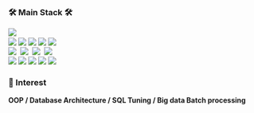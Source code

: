 <h3 align="">🛠 Main Stack 🛠</h3>
<p align="">
  <img src="https://img.shields.io/badge/Java-007396?style=flat-square&logo=java&logoColor=white"/></a>&nbsp 
  <br>
  <img src="https://img.shields.io/badge/Spring-6DB33F?style=flat-square&logo=Spring&logoColor=white"/>
  <img src="https://img.shields.io/badge/Spring boot-6DB33F?style=flat-square&logo=Spring boot&logoColor=white"/>
  <img src="https://img.shields.io/badge/Spring Security-6DB33F?style=flat-square&logo=Spring Security&logoColor=white"/>
  <img src="https://img.shields.io/badge/Spring Batch-6DB33F?style=flat-square&logo=Spring&logoColor=white"/>
  <img src="https://img.shields.io/badge/JPA-6DB33F?style=flat-square&logo=Spring&logoColor=white"/></a>&nbsp 
  <br>
  <img src="https://img.shields.io/badge/Oracle-E6B91E?style=flat-square&logo=Oracle&logoColor=white"/></a>&nbsp 
  <img src="https://img.shields.io/badge/Mysql-blue?style=flat-square&logo=MySql&logoColor=white"/></a>&nbsp 
  <img src="https://img.shields.io/badge/PostgreSQL-blue?style=flat-square&logo=PostgreSQL&logoColor=white"/></a>&nbsp 
   <img src="https://img.shields.io/badge/Redis-red?style=flat-square&logo=Redis&logoColor=white"/></a>&nbsp 
  <br>
  <img src="https://img.shields.io/badge/AWS-red?style=flat-square&logo=Amazon AWS&logoColor=white"/>
  <img src="https://img.shields.io/badge/Docker-blue?style=flat-square&logo=Docker&logoColor=white"/>
  <img src="https://img.shields.io/badge/Kubernates-blue?style=flat-square&logo=kubernetes&logoColor=white"/>
  <img src="https://img.shields.io/badge/Kafka-black?style=flat-square&logo=apachekafka&logoColor=white"/>
  <img src="https://img.shields.io/badge/ELK%20stack-green?style=flat-square&logo=elasticsearch&logoColor=white">   
</p>
<h3 align="">🔭 Interest </h3>
<p align="">
  <strong> OOP / Database Architecture / SQL Tuning / Big data Batch processing</strong>
</p>
</div>
</div>
</div>
